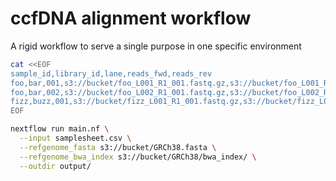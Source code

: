 # ccfDNA alignment workflow

A rigid workflow to serve a single purpose in one specific environment

```bash
cat <<EOF
sample_id,library_id,lane,reads_fwd,reads_rev
foo,bar,001,s3://bucket/foo_L001_R1_001.fastq.gz,s3://bucket/foo_L001_R2_001.fastq.gz
foo,bar,002,s3://bucket/foo_L002_R1_001.fastq.gz,s3://bucket/foo_L002_R2_001.fastq.gz
fizz,buzz,001,s3://bucket/fizz_L001_R1_001.fastq.gz,s3://bucket/fizz_L001_R2_001.fastq.gz
EOF

nextflow run main.nf \
  --input samplesheet.csv \
  --refgenome_fasta s3://bucket/GRCh38.fasta \
  --refgenome_bwa_index s3://bucket/GRCh38/bwa_index/ \
  --outdir output/
```
